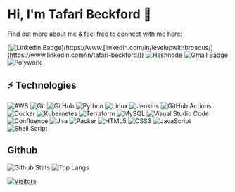 # Hi, I'm Tafari Beckford 👋

Find out more about me & feel free to connect with me here:

[![Linkedin Badge](https://img.shields.io/badge/Tafari%20Beckford-%230077B5.svg?style=for-the-badge&logo=linkedin&logoColor=white&link=https://www.[[linkedin.com/in/levelupwithbroadus](https://www.linkedin.com/in/tafari-beckford/)](https://www.linkedin.com/in/tafari-beckford/)/)](https://www.[linkedin.com/in/levelupwithbroadus/](https://www.linkedin.com/in/tafari-beckford/))
[![Hashnode](https://img.shields.io/badge/Tafari%20Beckford-2962FF?style=for-the-badge&logo=hashnode&logoColor=white&link=https://www.linkedin.com/newsletters/level-up-in-tech-6746961814677987328/)](https://www.linkedin.com/newsletters/level-up-in-tech-6746961814677987328/)
[![Gmail Badge](https://img.shields.io/badge/-beckfordtafari55@gmail.com-D14836?style=for-the-badge&logo=gmail&logoColor=white&link=mailto:beckfordtafari55@gmail.com)](mailto:Broadus@Levelupintech.com)
![Polywork](https://img.shields.io/badge/Tafari%20Beckford-543DE0?style=for-the-badge&logo=polywork&logoColor=black)

## ⚡ Technologies

<!-- Check out the Badges folder for more badges -->
![AWS](https://img.shields.io/badge/AWS-%23FF9900.svg?style=for-the-badge&logo=amazon-aws&logoColor=white)
![Git](https://img.shields.io/badge/git-%23F05033.svg?style=for-the-badge&logo=git&logoColor=white)
![GitHub](https://img.shields.io/badge/github-%23121011.svg?style=for-the-badge&logo=github&logoColor=white)
![Python](https://img.shields.io/badge/python-3670A0?style=for-the-badge&logo=python&logoColor=ffdd54)
![Linux](https://img.shields.io/badge/Linux-FCC624?style=for-the-badge&logo=linux&logoColor=black)
![Jenkins](https://img.shields.io/badge/jenkins-%232C5263.svg?style=for-the-badge&logo=jenkins&logoColor=white)
![GitHub Actions](https://img.shields.io/badge/github%20actions-%232671E5.svg?style=for-the-badge&logo=githubactions&logoColor=white)
![Docker](https://img.shields.io/badge/docker-%230db7ed.svg?style=for-the-badge&logo=docker&logoColor=white)
![Kubernetes](https://img.shields.io/badge/kubernetes-%23326ce5.svg?style=for-the-badge&logo=kubernetes&logoColor=white)
![Terraform](https://img.shields.io/badge/terraform-%235835CC.svg?style=for-the-badge&logo=terraform&logoColor=white)
![MySQL](https://img.shields.io/badge/mysql-%2300f.svg?style=for-the-badge&logo=mysql&logoColor=white)
![Visual Studio Code](https://img.shields.io/badge/Visual%20Studio%20Code-0078d7.svg?style=for-the-badge&logo=visual-studio-code&logoColor=white)
![Confluence](https://img.shields.io/badge/confluence-%23172BF4.svg?style=for-the-badge&logo=confluence&logoColor=white)
![Jira](https://img.shields.io/badge/jira-%230A0FFF.svg?style=for-the-badge&logo=jira&logoColor=white)
![Packer](https://img.shields.io/badge/packer-%23E7EEF0.svg?style=for-the-badge&logo=packer&logoColor=%2302A8EF)
![HTML5](https://img.shields.io/badge/html5-%23E34F26.svg?style=for-the-badge&logo=html5&logoColor=white)
![CSS3](https://img.shields.io/badge/css3-%231572B6.svg?style=for-the-badge&logo=css3&logoColor=white)
![JavaScript](https://img.shields.io/badge/javascript-%23323330.svg?style=for-the-badge&logo=javascript&logoColor=%23F7DF1E)
![Shell Script](https://img.shields.io/badge/shell_script-%23121011.svg?style=for-the-badge&logo=gnu-bash&logoColor=white)

<!-- Replace the fields below with the information requested. Remember to remove the encapsulating <> characters. -->
## Github

![Github Stats](https://github-readme-stats.vercel.app/api?username=TafariBeckford&count_private=true&show_icons=true&include_all_commits=true)
![Top Langs](https://github-readme-stats.vercel.app/api/top-langs/?username=TafariBeckford&hide=TeX&layout=compact)


[![Visitors](https://api.visitorbadge.io/api/visitors?path=TafariBeckford%2FTafariBeckford&label=VISITORS&countColor=%23263759)](https://visitorbadge.io/status?path=TafariBeckford%2FTafariBeckford)
